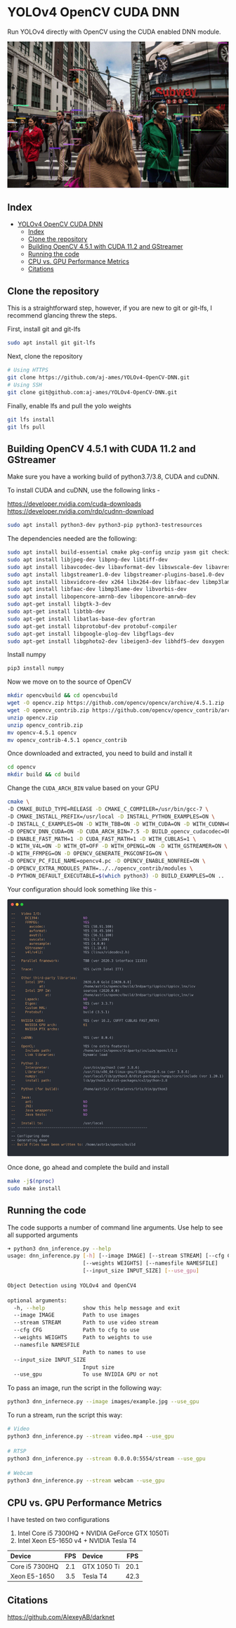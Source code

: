 # YOLOv4 OpenCV CUDA DNN

Run YOLOv4 directly with OpenCV using the CUDA enabled DNN module.

![<span>Photo by <a href="https://unsplash.com/@christopher__burns?utm_source=unsplash&amp;utm_medium=referral&amp;utm_content=creditCopyText">Christopher Burns</a> on <a href="https://unsplash.com/s/photos/people?utm_source=unsplash&amp;utm_medium=referral&amp;utm_content=creditCopyText">Unsplash</a></span>](resources/cover.jpg)

## Index

- [YOLOv4 OpenCV CUDA DNN](#yolov4-opencv-cuda-dnn)
  - [Index](#index)
  - [Clone the repository](#clone-the-repository)
  - [Building OpenCV 4.5.1 with CUDA 11.2 and GStreamer](#building-opencv-451-with-cuda-112-and-gstreamer)
  - [Running the code](#running-the-code)
  - [CPU vs. GPU Performance Metrics](#cpu-vs-gpu-performance-metrics)
  - [Citations](#citations)

## Clone the repository

This is a straightforward step, however, if you are new to git or git-lfs, I recommend glancing threw the steps.

First, install git and git-lfs

```sh
sudo apt install git git-lfs
```

Next, clone the repository

```sh
# Using HTTPS
git clone https://github.com/aj-ames/YOLOv4-OpenCV-DNN.git
# Using SSH
git clone git@github.com:aj-ames/YOLOv4-OpenCV-DNN.git
```

Finally, enable lfs and pull the yolo weights

```sh
git lfs install
git lfs pull
```

## Building OpenCV 4.5.1 with CUDA 11.2 and GStreamer

Make sure you have a working build of python3.7/3.8, CUDA and cuDNN. 

To install CUDA and cuDNN, use the following links -

https://developer.nvidia.com/cuda-downloads
https://developer.nvidia.com/rdp/cudnn-download

```sh
sudo apt install python3-dev python3-pip python3-testresources
```

The dependencies needed are the following:

```sh
sudo apt install build-essential cmake pkg-config unzip yasm git checkinstall
sudo apt install libjpeg-dev libpng-dev libtiff-dev
sudo apt install libavcodec-dev libavformat-dev libswscale-dev libavresample-dev
sudo apt install libgstreamer1.0-dev libgstreamer-plugins-base1.0-dev
sudo apt install libxvidcore-dev x264 libx264-dev libfaac-dev libmp3lame-dev libtheora-dev
sudo apt install libfaac-dev libmp3lame-dev libvorbis-dev
sudo apt install libopencore-amrnb-dev libopencore-amrwb-dev
sudo apt-get install libgtk-3-dev
sudo apt-get install libtbb-dev
sudo apt-get install libatlas-base-dev gfortran
sudo apt-get install libprotobuf-dev protobuf-compiler
sudo apt-get install libgoogle-glog-dev libgflags-dev
sudo apt-get install libgphoto2-dev libeigen3-dev libhdf5-dev doxygen
```

Install numpy

```sh
pip3 install numpy
```

Now we move on to the source of OpenCV

```sh
mkdir opencvbuild && cd opencvbuild
wget -O opencv.zip https://github.com/opencv/opencv/archive/4.5.1.zip
wget -O opencv_contrib.zip https://github.com/opencv/opencv_contrib/archive/4.5.1.zip
unzip opencv.zip
unzip opencv_contrib.zip
mv opencv-4.5.1 opencv
mv opencv_contrib-4.5.1 opencv_contrib
```

Once downloaded and extracted, you need to build and install it

```sh
cd opencv
mkdir build && cd build
```

Change the `CUDA_ARCH_BIN` value based on your GPU

```sh
cmake \
-D CMAKE_BUILD_TYPE=RELEASE -D CMAKE_C_COMPILER=/usr/bin/gcc-7 \
-D CMAKE_INSTALL_PREFIX=/usr/local -D INSTALL_PYTHON_EXAMPLES=ON \
-D INSTALL_C_EXAMPLES=ON -D WITH_TBB=ON -D WITH_CUDA=ON -D WITH_CUDNN=ON \
-D OPENCV_DNN_CUDA=ON -D CUDA_ARCH_BIN=7.5 -D BUILD_opencv_cudacodec=OFF \
-D ENABLE_FAST_MATH=1 -D CUDA_FAST_MATH=1 -D WITH_CUBLAS=1 \
-D WITH_V4L=ON -D WITH_QT=OFF -D WITH_OPENGL=ON -D WITH_GSTREAMER=ON \
-D WITH_FFMPEG=ON -D OPENCV_GENERATE_PKGCONFIG=ON \
-D OPENCV_PC_FILE_NAME=opencv4.pc -D OPENCV_ENABLE_NONFREE=ON \
-D OPENCV_EXTRA_MODULES_PATH=../../opencv_contrib/modules \
-D PYTHON_DEFAULT_EXECUTABLE=$(which python3) -D BUILD_EXAMPLES=ON ..
```

Your configuration should look something like this -

![Build Image](resources/build.png)

Once done, go ahead and complete the build and install

```sh
make -j$(nproc)
sudo make install
```

## Running the code

The code supports a number of command line arguments. Use help to see all supported arguments

```sh
➜ python3 dnn_inference.py --help                   
usage: dnn_inference.py [-h] [--image IMAGE] [--stream STREAM] [--cfg CFG]
                        [--weights WEIGHTS] [--namesfile NAMESFILE]
                        [--input_size INPUT_SIZE] [--use_gpu]

Object Detection using YOLOv4 and OpenCV4

optional arguments:
  -h, --help            show this help message and exit
  --image IMAGE         Path to use images
  --stream STREAM       Path to use video stream
  --cfg CFG             Path to cfg to use
  --weights WEIGHTS     Path to weights to use
  --namesfile NAMESFILE
                        Path to names to use
  --input_size INPUT_SIZE
                        Input size
  --use_gpu             To use NVIDIA GPU or not
```

To pass an image, run the script in the following way:

```sh
python3 dnn_infernece.py --image images/example.jpg --use_gpu
```

To run a stream, run the script this way:

```sh
# Video
python3 dnn_inference.py --stream video.mp4 --use_gpu

# RTSP
python3 dnn_inference.py --stream 0.0.0.0:5554/stream --use_gpu

# Webcam
python3 dnn_inference.py --stream webcam --use_gpu
```

## CPU vs. GPU Performance Metrics

I have tested on two configurations

1. Intel Core i5 7300HQ + NVIDIA GeForce GTX 1050Ti
2. Intel Xeon E5-1650 v4 + NVIDIA Tesla T4

|     Device     |     FPS      |    Device      |     FPS      |
| :------------- | :----------: | :------------- | :----------: |
| Core i5 7300HQ |     2.1      |   GTX 1050 Ti  |     20.1     |
| Xeon E5-1650   |     3.5      |   Tesla T4     |     42.3     |

## Citations

https://github.com/AlexeyAB/darknet
